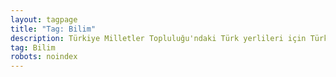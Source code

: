 ```yaml
---
layout: tagpage
title: "Tag: Bilim"
description: Türkiye Milletler Topluluğu'ndaki Türk yerlileri için Türkçe yazıda Türkçe dil etiketi "Bilim". 
tag: Bilim
robots: noindex
---
```

